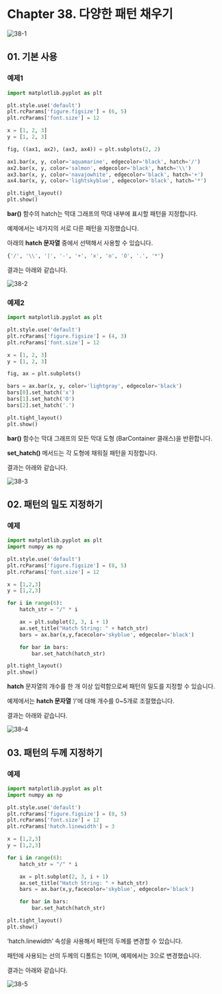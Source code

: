 # Chapter 38.  다양한 패턴 채우기

![38-1](image/38/38-1.png)

## 01. 기본 사용



### 예제1

```python
import matplotlib.pyplot as plt

plt.style.use('default')
plt.rcParams['figure.figsize'] = (6, 5)
plt.rcParams['font.size'] = 12

x = [1, 2, 3]
y = [1, 2, 3]

fig, ((ax1, ax2), (ax3, ax4)) = plt.subplots(2, 2)

ax1.bar(x, y, color='aquamarine', edgecolor='black', hatch='/')
ax2.bar(x, y, color='salmon', edgecolor='black', hatch='\\')
ax3.bar(x, y, color='navajowhite', edgecolor='black', hatch='+')
ax4.bar(x, y, color='lightskyblue', edgecolor='black', hatch='*')

plt.tight_layout()
plt.show()
```

**bar()** 함수의 hatch는 막대 그래프의 막대 내부에 표시할 패턴을 지정합니다.

예제에서는 네가지의 서로 다른 패턴을 지정했습니다.

아래의 **hatch 문자열** 중에서 선택해서 사용할 수 있습니다.

```python
{'/', '\\', '|', '-', '+', 'x', 'o', 'O', '.', '*'}
```

결과는 아래와 같습니다.

![38-2](image/38/38-2.png)



### 예제2

```python
import matplotlib.pyplot as plt

plt.style.use('default')
plt.rcParams['figure.figsize'] = (4, 3)
plt.rcParams['font.size'] = 12

x = [1, 2, 3]
y = [1, 2, 3]

fig, ax = plt.subplots()

bars = ax.bar(x, y, color='lightgray', edgecolor='black')
bars[0].set_hatch('x')
bars[1].set_hatch('O')
bars[2].set_hatch('.')

plt.tight_layout()
plt.show()
```

**bar()** 함수는 막대 그래프의 모든 막대 도형 (BarContainer 클래스)을 반환합니다.

**set_hatch()** 메서드는 각 도형에 채워질 패턴을 지정합니다.

결과는 아래와 같습니다.

![38-3](image/38/38-3.png)



## 02. 패턴의 밀도 지정하기



### 예제

```python
import matplotlib.pyplot as plt
import numpy as np

plt.style.use('default')
plt.rcParams['figure.figsize'] = (8, 5)
plt.rcParams['font.size'] = 12

x = [1,2,3]
y = [1,2,3]

for i in range(6):
    hatch_str = "/" * i

    ax = plt.subplot(2, 3, i + 1)
    ax.set_title("Hatch String: " + hatch_str)
    bars = ax.bar(x,y,facecolor='skyblue', edgecolor='black')

    for bar in bars:
        bar.set_hatch(hatch_str)

plt.tight_layout()
plt.show()
```

**hatch** 문자열의 개수를 한 개 이상 입력함으로써 패턴의 밀도를 지정할 수 있습니다.

예제에서는 **hatch 문자열** ‘/’에 대해 개수를 0~5개로 조절했습니다.

결과는 아래와 같습니다.

![38-4](image/38/38-4.png)



## 03. 패턴의 두께 지정하기



### 예제

```python
import matplotlib.pyplot as plt
import numpy as np

plt.style.use('default')
plt.rcParams['figure.figsize'] = (8, 5)
plt.rcParams['font.size'] = 12
plt.rcParams['hatch.linewidth'] = 3

x = [1,2,3]
y = [1,2,3]

for i in range(6):
    hatch_str = "/" * i

    ax = plt.subplot(2, 3, i + 1)
    ax.set_title("Hatch String: " + hatch_str)
    bars = ax.bar(x,y,facecolor='skyblue', edgecolor='black')

    for bar in bars:
        bar.set_hatch(hatch_str)

plt.tight_layout()
plt.show()
```

‘hatch.linewidth’ 속성을 사용해서 패턴의 두께를 변경할 수 있습니다.

패턴에 사용되는 선의 두께의 디폴트는 1이며, 예제에서는 3으로 변경했습니다.

결과는 아래와 같습니다.

![38-5](image/38/38-5.png)

